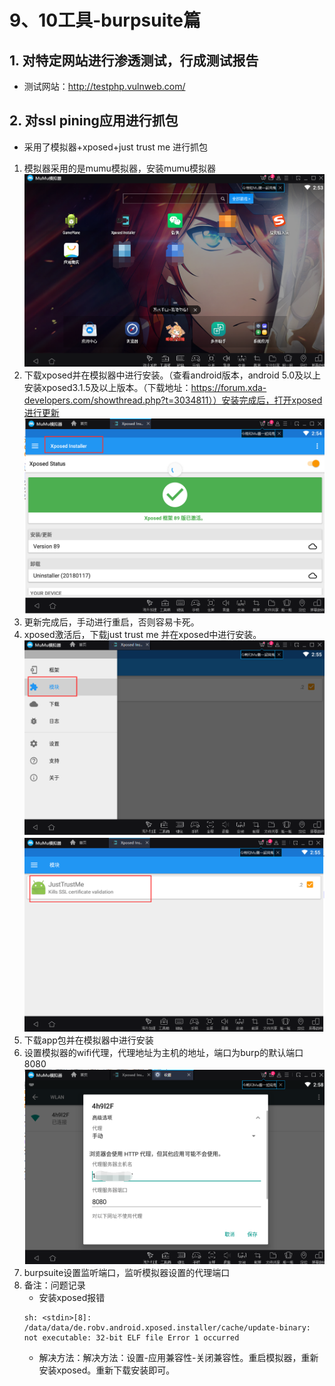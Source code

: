 # 9、10工具-burpsuite篇
## 1. 对特定网站进行渗透测试，行成测试报告
* 测试网站：http://testphp.vulnweb.com/



## 2. 对ssl pining应用进行抓包
* 采用了模拟器+xposed+just trust me 进行抓包
1. 模拟器采用的是mumu模拟器，安装mumu模拟器
![mumu](../img/10-mumu1.png)
2. 下载xposed并在模拟器中进行安装。（查看android版本，android 5.0及以上安装xposed3.1.5及以上版本。（下载地址：https://forum.xda-developers.com/showthread.php?t=3034811））安装完成后，打开xposed进行更新
![xposed](../img/10-xposedInstaller.png)
3. 更新完成后，手动进行重启，否则容易卡死。
4. xposed激活后，下载just trust me 并在xposed中进行安装。
![image](../img/10-xposedInstaller2.png)
![image](../img/10-JustTrustMe.png)
5. 下载app包并在模拟器中进行安装
6. 设置模拟器的wifi代理，代理地址为主机的地址，端口为burp的默认端口8080
![image](../img/10-proxy1.png)
7. burpsuite设置监听端口，监听模拟器设置的代理端口
8. 备注：问题记录
	* 安装xposed报错
	```
	sh: <stdin>[8]: /data/data/de.robv.android.xposed.installer/cache/update-binary: not executable: 32-bit ELF file Error 1 occurred
	```
	* 解决方法：解决方法：设置-应用兼容性-关闭兼容性。重启模拟器，重新安装xposed。重新下载安装即可。
	